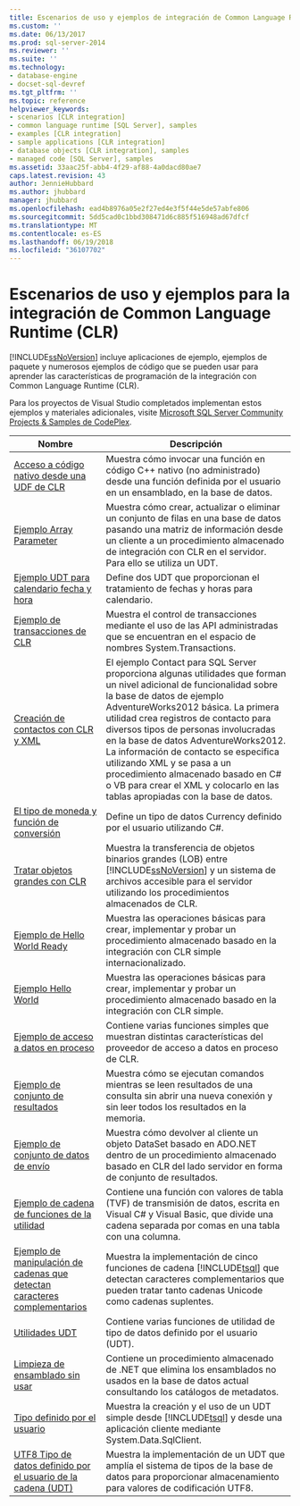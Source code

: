 ```yaml
---
title: Escenarios de uso y ejemplos de integración de Common Language Runtime (CLR) | Documentos de Microsoft
ms.custom: ''
ms.date: 06/13/2017
ms.prod: sql-server-2014
ms.reviewer: ''
ms.suite: ''
ms.technology:
- database-engine
- docset-sql-devref
ms.tgt_pltfrm: ''
ms.topic: reference
helpviewer_keywords:
- scenarios [CLR integration]
- common language runtime [SQL Server], samples
- examples [CLR integration]
- sample applications [CLR integration]
- database objects [CLR integration], samples
- managed code [SQL Server], samples
ms.assetid: 33aac25f-abb4-4f29-af88-4a0dacd80ae7
caps.latest.revision: 43
author: JennieHubbard
ms.author: jhubbard
manager: jhubbard
ms.openlocfilehash: ead4b8976a05e2f27ed4e3f5f44e5de57abfe806
ms.sourcegitcommit: 5dd5cad0c1bbd308471d6c885f516948ad67dfcf
ms.translationtype: MT
ms.contentlocale: es-ES
ms.lasthandoff: 06/19/2018
ms.locfileid: "36107702"
---
```

# <a name="usage-scenarios-and-examples-for-common-language-runtime-clr-integration"></a>Escenarios de uso y ejemplos para la integración de Common Language Runtime (CLR)
  [!INCLUDE[ssNoVersion](../../includes/ssnoversion-md.md)] incluye aplicaciones de ejemplo, ejemplos de paquete y numerosos ejemplos de código que se pueden usar para aprender las características de programación de la integración con Common Language Runtime (CLR).  
  
 Para los proyectos de Visual Studio completados implementan estos ejemplos y materiales adicionales, visite [Microsoft SQL Server Community Projects & Samples de CodePlex](http://go.microsoft.com/fwlink/?LinkID=193935).  
  
|Nombre|Descripción|  
|----------|-----------------|  
|[Acceso a código nativo desde una UDF de CLR](../../../2014/database-engine/dev-guide/accessing-native-code-from-a-clr-udf.md)|Muestra cómo invocar una función en código C++ nativo (no administrado) desde una función definida por el usuario en un ensamblado, en la base de datos.|  
|[Ejemplo Array Parameter](../../../2014/database-engine/dev-guide/array-parameter-sample.md)|Muestra cómo crear, actualizar o eliminar un conjunto de filas en una base de datos pasando una matriz de información desde un cliente a un procedimiento almacenado de integración con CLR en el servidor. Para ello se utiliza un UDT.|  
|[Ejemplo UDT para calendario fecha y hora](../../../2014/database-engine/dev-guide/calendar-aware-date-and-time-udt-sample.md)|Define dos UDT que proporcionan el tratamiento de fechas y horas para calendario.|  
|[Ejemplo de transacciones de CLR](../../../2014/database-engine/dev-guide/clr-transactions-sample.md)|Muestra el control de transacciones mediante el uso de las API administradas que se encuentran en el espacio de nombres System.Transactions.|  
|[Creación de contactos con CLR y XML](../../../2014/database-engine/dev-guide/contact-creation-using-clr-and-xml.md)|El ejemplo Contact para SQL Server proporciona algunas utilidades que forman un nivel adicional de funcionalidad sobre la base de datos de ejemplo AdventureWorks2012 básica. La primera utilidad crea registros de contacto para diversos tipos de personas involucradas en la base de datos AdventureWorks2012. La información de contacto se especifica utilizando XML y se pasa a un procedimiento almacenado basado en C# o VB para crear el XML y colocarlo en las tablas apropiadas con la base de datos.|  
|[El tipo de moneda y función de conversión](../../../2014/database-engine/dev-guide/currency-type-and-conversion-function.md)|Define un tipo de datos Currency definido por el usuario utilizando C#.|  
|[Tratar objetos grandes con CLR](../../../2014/database-engine/dev-guide/handling-large-objects-using-clr.md)|Muestra la transferencia de objetos binarios grandes (LOB) entre [!INCLUDE[ssNoVersion](../../includes/ssnoversion-md.md)] y un sistema de archivos accesible para el servidor utilizando los procedimientos almacenados de CLR.|  
|[Ejemplo de Hello World Ready](../../../2014/database-engine/dev-guide/hello-world-ready-sample.md)|Muestra las operaciones básicas para crear, implementar y probar un procedimiento almacenado basado en la integración con CLR simple internacionalizado.|  
|[Ejemplo Hello World](../../../2014/database-engine/dev-guide/hello-world-sample.md)|Muestra las operaciones básicas para crear, implementar y probar un procedimiento almacenado basado en la integración con CLR simple.|  
|[Ejemplo de acceso a datos en proceso](../../../2014/database-engine/dev-guide/in-process-data-access-sample.md)|Contiene varias funciones simples que muestran distintas características del proveedor de acceso a datos en proceso de CLR.|  
|[Ejemplo de conjunto de resultados](../../../2014/database-engine/dev-guide/result-set-sample.md)|Muestra cómo se ejecutan comandos mientras se leen resultados de una consulta sin abrir una nueva conexión y sin leer todos los resultados en la memoria.|  
|[Ejemplo de conjunto de datos de envío](../../../2014/database-engine/dev-guide/send-dataset-sample.md)|Muestra cómo devolver al cliente un objeto DataSet basado en ADO.NET dentro de un procedimiento almacenado basado en CLR del lado servidor en forma de conjunto de resultados.|  
|[Ejemplo de cadena de funciones de la utilidad](../../../2014/database-engine/dev-guide/string-utility-functions-sample.md)|Contiene una función con valores de tabla (TVF) de transmisión de datos, escrita en Visual C# y Visual Basic, que divide una cadena separada por comas en una tabla con una columna.|  
|[Ejemplo de manipulación de cadenas que detectan caracteres complementarios](../../../2014/database-engine/dev-guide/supplementary-aware-string-manipulation-sample.md)|Muestra la implementación de cinco funciones de cadena [!INCLUDE[tsql](../../includes/tsql-md.md)] que detectan caracteres complementarios que pueden tratar tanto cadenas Unicode como cadenas suplentes.|  
|[Utilidades UDT](../../../2014/database-engine/dev-guide/udt-utilities.md)|Contiene varias funciones de utilidad de tipo de datos definido por el usuario (UDT).|  
|[Limpieza de ensamblado sin usar](../../../2014/database-engine/dev-guide/unused-assembly-cleanup.md)|Contiene un procedimiento almacenado de .NET que elimina los ensamblados no usados en la base de datos actual consultando los catálogos de metadatos.|  
|[Tipo definido por el usuario](../../../2014/database-engine/dev-guide/user-defined-type.md)|Muestra la creación y el uso de un UDT simple desde [!INCLUDE[tsql](../../includes/tsql-md.md)] y desde una aplicación cliente mediante System.Data.SqlClient.|  
|[UTF8 Tipo de datos definido por el usuario de la cadena &#40;UDT&#41;](../../../2014/database-engine/dev-guide/utf8-string-user-defined-data-type-udt.md)|Muestra la implementación de un UDT que amplía el sistema de tipos de la base de datos para proporcionar almacenamiento para valores de codificación UTF8.|  
  
  